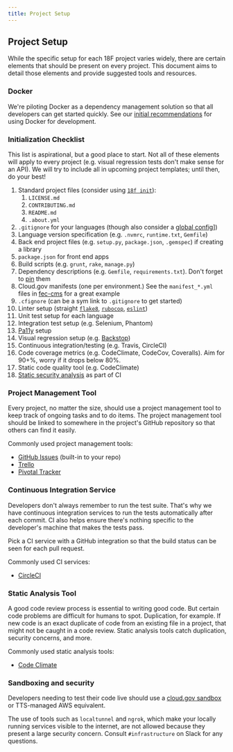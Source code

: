 ```yaml
---
title: Project Setup
---
```

## Project Setup

While the specific setup for each 18F project varies widely, there are certain
elements that should be present on every project. This document aims to detail
those elements and provide suggested tools and resources.

### Docker

We're piloting Docker as a dependency management solution so that all
developers can get started quickly. See our [initial
recommendations](./docker/) for using Docker for development.

### Initialization Checklist

This list is aspirational, but a good place to start. Not all of these
elements will apply to every project (e.g. visual regression tests don't make
sense for an API). We will try to include all in upcoming project templates;
until then, do your best! 

1. Standard project files (consider using [`18f init`](https://github.com/18F/18f-cli#18f-init)):
    1. `LICENSE.md`
    1. `CONTRIBUTING.md`
    1. `README.md`
    1. `.about.yml`
1. `.gitignore` for your languages (though also consider a [global config](https://help.github.com/articles/ignoring-files/#create-a-global-gitignore)])
1. Language version specification (e.g. `.nvmrc`, `runtime.txt`, `Gemfile`)
1. Back end project files (e.g. `setup.py`, `package.json`, `.gemspec`) if
creating a library
1. `package.json` for front end apps
1. Build scripts (e.g. `grunt`, `rake`, `manage.py`)
1. Dependency descriptions (e.g. `Gemfile`, `requirements.txt`). Don't forget to
[pin](https://pages.18f.gov/before-you-ship/infrastructure/pinning-dependencies/)
them
1. Cloud.gov manifests (one per environment.) See the `manifest_*.yml` files
in [fec-cms](https://github.com/18F/fec-cms) for a great example
1. `.cfignore` (can be a sym link to `.gitignore` to get started)
1. Linter setup (straight [`flake8`](http://flake8.pycqa.org/en/latest/),
[`rubocop`](https://github.com/18F/development-guide/blob/master/ruby/.rubocop.yml),
[`eslint`](https://github.com/airbnb/javascript/blob/master/linters/.eslintrc))
1. Unit test setup for each language
1. Integration test setup (e.g. Selenium, Phantom)
1. [Pa11y](https://engineering.18f.gov/accessibility-scanning/) setup
1. Visual regression setup (e.g. [Backstop](https://github.com/garris/BackstopJS))
1. Continuous integration/testing (e.g. Travis, CircleCI)
1. Code coverage metrics (e.g. CodeClimate, CodeCov, Coveralls). Aim for 90+%,
worry if it drops below 80%.
1. Static code quality tool (e.g. CodeClimate)
1. [Static security analysis](https://pages.18f.gov/before-you-ship/security/static-analysis/) as
part of CI

### Project Management Tool

Every project, no matter the size, should use a project management tool to keep
track of ongoing tasks and to do items. The project management tool should be
linked to somewhere in the project's GitHub repository so that others can find
it easily.

Commonly used project management tools:

* [GitHub Issues](https://guides.github.com/features/issues/) (built-in to your repo)
* [Trello](https://trello.com/)
* [Pivotal Tracker](https://www.pivotaltracker.com)

### Continuous Integration Service

Developers don't always remember to run the test suite. That's why we have
continuous integration services to run the tests automatically after each
commit. CI also helps ensure there's nothing specific to the developer's machine
that makes the tests pass.

Pick a CI service with a GitHub integration so that the build status can be seen
for each pull request.

Commonly used CI services:

* [CircleCI](https://circleci.com/)

### Static Analysis Tool

A good code review process is essential to writing good code. But certain code
problems are difficult for humans to spot. Duplication, for example. If new code
is an exact duplicate of code from an existing file in a project, that might not
be caught in a code review. Static analysis tools catch duplication, security
concerns, and more.

Commonly used static analysis tools:

* [Code Climate](https://codeclimate.com/)

### Sandboxing and security

Developers needing to test their code live should use a 
[cloud.gov sandbox](https://cloud.gov/overview/pricing/free-limited-sandbox/)
or TTS-managed AWS equivalent.

The use of tools such as `localtunnel` and `ngrok`, which make your locally 
running services visible to the internet, are not allowed because they present
a large security concern. Consult `#infrastructure` on Slack for any questions.
